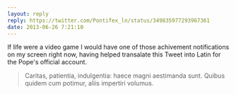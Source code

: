 ```yaml
---
layout: reply
reply: https://twitter.com/Pontifex_ln/status/349835977293967361
date: 2013-06-26 7:21:10
---
```


If life were a video game I would have one of those achivement notifications on my screen right now, having helped transalate this Tweet into Latin for the Pope's official account.

> Caritas, patientia, indulgentia: haece magni aestimanda sunt. Quibus quidem cum potimur, aliis impertiri volumus.
